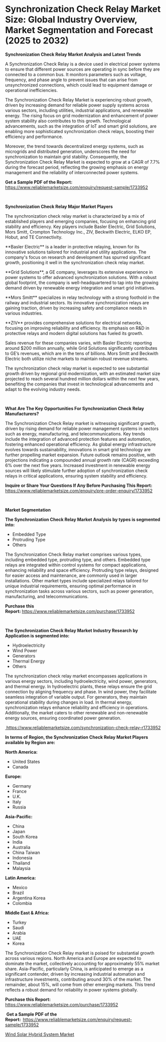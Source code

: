 <p><h1>Synchronization Check Relay Market Size: Global Industry Overview, Market Segmentation and Forecast (2025 to 2032)</h1></p><p><strong>Synchronization Check Relay Market Analysis and Latest Trends</strong></p>
<p><p>A Synchronization Check Relay is a device used in electrical power systems to ensure that different power sources are operating in sync before they are connected to a common bus. It monitors parameters such as voltage, frequency, and phase angle to prevent issues that can arise from unsynchronized connections, which could lead to equipment damage or operational inefficiencies.</p><p>The Synchronization Check Relay Market is experiencing robust growth, driven by increasing demand for reliable power supply systems across various sectors, including utilities, industrial applications, and renewable energy. The rising focus on grid modernization and enhancement of power system stability also contributes to this growth. Technological advancements, such as the integration of IoT and smart grid solutions, are enabling more sophisticated synchronization check relays, boosting their efficiency and performance.</p><p>Moreover, the trend towards decentralized energy systems, such as microgrids and distributed generation, underscores the need for synchronization to maintain grid stability. Consequently, the Synchronization Check Relay Market is expected to grow at a CAGR of 7.7% during the forecast period, reflecting the growing emphasis on energy management and the reliability of interconnected power systems.</p></p>
<p><strong>Get a Sample PDF of the Report:&nbsp;</strong> <a href="https://www.reliablemarketsize.com/enquiry/request-sample/1733952?utm_campaign=3564&utm_medium=2&utm_source=Github&utm_content=ia&utm_term=07042025&utm_id=synchronization-check-relay">https://www.reliablemarketsize.com/enquiry/request-sample/1733952</a></p>
<p>&nbsp;</p>
<p><strong>Synchronization Check Relay Major Market Players</strong></p>
<p><p>The synchronization check relay market is characterized by a mix of established players and emerging companies, focusing on enhancing grid stability and efficiency. Key players include Basler Electric, Grid Solutions, Mors Smitt, Crompton Technology Inc., ZIV, Beckwith Electric, ELKO EP, Hobut, and TE Connectivity.</p><p>**Basler Electric** is a leader in protective relaying, known for its innovative solutions tailored for industrial and utility applications. The company's focus on research and development has spurred significant growth, positioning it well in the synchronization check relay market. </p><p>**Grid Solutions**, a GE company, leverages its extensive experience in power systems to offer advanced synchronization solutions. With a robust global footprint, the company is well-headquartered to tap into the growing demand driven by renewable energy integration and smart grid initiatives.</p><p>**Mors Smitt** specializes in relay technology with a strong foothold in the railway and industrial sectors. Its innovative synchronization relays are gaining traction, driven by increasing safety and compliance needs in various industries.</p><p>**ZIV** provides comprehensive solutions for electrical networks, focusing on improving reliability and efficiency. Its emphasis on R&D in protective relays and modern digital solutions has fueled its growth.</p><p>Sales revenue for these companies varies, with Basler Electric reporting around $200 million annually, while Grid Solutions significantly contributes to GE’s revenues, which are in the tens of billions. Mors Smitt and Beckwith Electric both utilize niche markets to maintain robust revenue streams.</p><p>The synchronization check relay market is expected to see substantial growth driven by regional grid modernization, with an estimated market size projected to reach several hundred million dollars within the next few years, benefiting the companies that invest in technological advancements and adapt to the evolving industry needs.</p></p>
<p>&nbsp;</p>
<p><strong>What Are The Key Opportunities For Synchronization Check Relay Manufacturers?</strong></p>
<p><p>The Synchronization Check Relay market is witnessing significant growth, driven by rising demand for reliable power management systems in sectors such as energy, manufacturing, and telecommunications. Key trends include the integration of advanced protection features and automation, fostering enhanced operational efficiency. As global energy infrastructure evolves towards sustainability, innovations in smart grid technology are further propelling market expansion. Future outlook remains positive, with projections indicating a compounded annual growth rate (CAGR) exceeding 6% over the next five years. Increased investment in renewable energy sources will likely stimulate further adoption of synchronization check relays in critical applications, ensuring system stability and efficiency.</p></p>
<p><strong>Inquire or Share Your Questions If Any Before Purchasing This Report:</strong> <a href="https://www.reliablemarketsize.com/enquiry/pre-order-enquiry/1733952?utm_campaign=3564&utm_medium=2&utm_source=Github&utm_content=ia&utm_term=07042025&utm_id=synchronization-check-relay">https://www.reliablemarketsize.com/enquiry/pre-order-enquiry/1733952</a></p>
<p>&nbsp;</p>
<p><strong>Market Segmentation</strong></p>
<p><strong>The Synchronization Check Relay Market Analysis by types is segmented into:</strong></p>
<p><ul><li>Embedded Type</li><li>Protruding Type</li><li>Others</li></ul></p>
<p><p>The Synchronization Check Relay market comprises various types, including embedded type, protruding type, and others. Embedded type relays are integrated within control systems for compact applications, enhancing reliability and space efficiency. Protruding type relays, designed for easier access and maintenance, are commonly used in larger installations. Other market types include specialized relays tailored for unique industrial requirements, ensuring optimal performance in synchronization tasks across various sectors, such as power generation, manufacturing, and telecommunications.</p></p>
<p><strong>Purchase this Report:&nbsp;</strong><a href="https://www.reliablemarketsize.com/purchase/1733952?utm_campaign=3564&utm_medium=2&utm_source=Github&utm_content=ia&utm_term=07042025&utm_id=synchronization-check-relay">https://www.reliablemarketsize.com/purchase/1733952</a></p>
<p>&nbsp;</p>
<p><strong>The Synchronization Check Relay Market Industry Research by Application is segmented into:</strong></p>
<p><ul><li>Hydroelectricity</li><li>Wind Power</li><li>Generators</li><li>Thermal Energy</li><li>Others</li></ul></p>
<p><p>The synchronization check relay market encompasses applications in various energy sectors, including hydroelectricity, wind power, generators, and thermal energy. In hydroelectric plants, these relays ensure the grid connection by aligning frequency and phase. In wind power, they facilitate seamless integration of variable output. For generators, they maintain operational stability during changes in load. In thermal energy, synchronization relays enhance reliability and efficiency in operations. Additionally, the market caters to other renewable and non-renewable energy sources, ensuring coordinated power generation.</p></p>
<p><a href="https://www.reliablemarketsize.com/synchronization-check-relay-r1733952?utm_campaign=3564&utm_medium=2&utm_source=Github&utm_content=ia&utm_term=07042025&utm_id=synchronization-check-relay">&nbsp;https://www.reliablemarketsize.com/synchronization-check-relay-r1733952</a></p>
<p><strong>In terms of Region, the Synchronization Check Relay Market Players available by Region are:</strong></p>
<p>
    <p> <strong> North America: </strong>
        <ul>
            <li>United States</li>
            <li>Canada</li>
        </ul>
        </p> 
    <p> <strong> Europe: </strong>
        <ul>
            <li>Germany</li>
            <li>France</li>
            <li>U.K.</li>
            <li>Italy</li>
            <li>Russia</li>
        </ul>
        </p> 
    <p> <strong> Asia-Pacific: </strong>
        <ul>
            <li>China</li>
            <li>Japan</li>
            <li>South Korea</li>
            <li>India</li>
            <li>Australia</li>
            <li>China Taiwan</li>
            <li>Indonesia</li>
            <li>Thailand</li>
            <li>Malaysia</li>
        </ul>
        </p> 
    <p> <strong> Latin America: </strong>
        <ul>
            <li>Mexico</li>
            <li>Brazil</li>
            <li>Argentina Korea</li>
            <li>Colombia</li>
        </ul>
        </p> 
    <p> <strong> Middle East & Africa: </strong>
        <ul>
            <li>Turkey</li>
            <li>Saudi</li>
            <li>Arabia</li>
            <li>UAE</li>
            <li>Korea</li>
        </ul>
    </p>
    </p>
<p><p>The Synchronization Check Relay market is poised for substantial growth across various regions. North America and Europe are expected to dominate the market, collectively accounting for approximately 55% market share. Asia-Pacific, particularly China, is anticipated to emerge as a significant contender, driven by increasing industrial automation and infrastructure investments, contributing around 30% of the market. The remainder, about 15%, will come from other emerging markets. This trend reflects a robust demand for reliability in power systems globally.</p></p>
<p><strong>Purchase this Report: </strong><a href="https://www.reliablemarketsize.com/purchase/1733952?utm_campaign=3564&utm_medium=2&utm_source=Github&utm_content=ia&utm_term=07042025&utm_id=synchronization-check-relay">https://www.reliablemarketsize.com/purchase/1733952</a></p>
<p>&nbsp;<strong>Get a Sample PDF of the Report:&nbsp;&nbsp;</strong><a href="https://www.reliablemarketsize.com/enquiry/request-sample/1733952?utm_campaign=3564&utm_medium=2&utm_source=Github&utm_content=ia&utm_term=07042025&utm_id=synchronization-check-relay">https://www.reliablemarketsize.com/enquiry/request-sample/1733952</a></p>
<p><strong></strong></p>
<p><p><a href="https://github.com/kmettjanksj7/Market-Research-Report-List-1/blob/main/wind-solar-hybrid-system-market.md?utm_campaign=3564&utm_medium=2&utm_source=Github&utm_content=ia&utm_term=07042025&utm_id=synchronization-check-relay">Wind Solar Hybrid System Market</a></p></p>